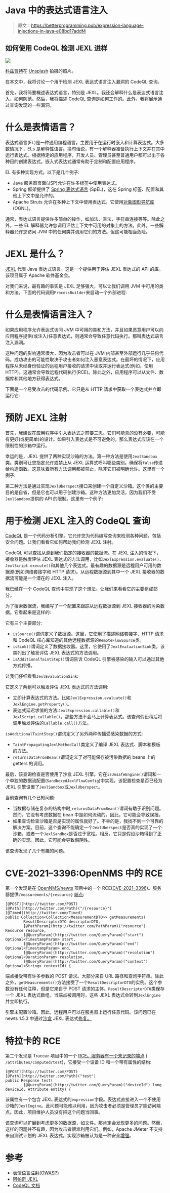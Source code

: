 # Java 中的表达式语言注入

> 原文：<https://betterprogramming.pub/expression-language-injections-in-java-e08bd17addf4>

## 如何使用 CodeQL 检测 JEXL 进样

![](img/e3fd43000d46c20ef8bb7c76592fc556.png)

[科兹贾特](https://unsplash.com/@kozjat?utm_source=medium&utm_medium=referral)在 [Unsplash](https://unsplash.com?utm_source=medium&utm_medium=referral) 拍摄的照片。

在本文中，我将讨论一个用于检测 JEXL 表达式语言注入漏洞的 CodeQL 查询。

首先，我将简要概述表达式语言，特别是 JEXL。我还会解释什么是表达式语言注入，如何防范。然后，我将描述 CodeQL 查询是如何工作的。此外，我将展示通过查询发现的一些漏洞。

# 什么是表情语言？

表达式语言(EL)是一种通用编程语言，主要用于在运行时嵌入和计算表达式。大多数情况下，ELs 是解释性语言。换句话说，有一个解释器准备执行上下文并在其中运行表达式。根据特定的应用程序，开发人员、管理员甚至普通用户都可以出于各种目的创建表达式。嵌入式表达式通常有助于定制和配置应用程序。

EL 有多种实现方式。以下是几个例子:

*   Java 服务器页面(JSP)允许在许多标签中使用表达式。
*   Spring 框架提供了 [Spring 表达式语言](https://docs.spring.io/spring-framework/docs/3.2.x/spring-framework-reference/html/expressions.html) (SpEL)，这在 Spring 标签、配置和其他上下文中是允许的。
*   Apache Struts 允许在多种上下文中使用表达式。它使用[对象图形导航库](https://commons.apache.org/proper/commons-ognl/) (OGNL)。

通常，表达式语言提供许多简单的操作，如加法、乘法、字符串连接等等。除此之外，一些 EL 解释器允许您调用评估上下文中可用的对象上的方法。此外，一些解释器允许您访问 JVM 中的任何类并调用它们的方法。但这可能相当危险。

# JEXL 是什么？

[JEXL](https://commons.apache.org/proper/commons-jexl/) 代表 Java 表达式语言。这是一个提供用于评估 JEXL 表达式的 API 的库。该项目属于 Apache 软件基金会。

对我们来说，最有趣的事实是 JEXL 足够强大，可以让我们调用 JVM 中可用的类和方法。下面的代码调用`ProcessBuilder`来启动一个外部进程:

# 什么是表情语言注入？

如果应用程序允许表达式访问 JVM 中可用的类和方法，并且如果恶意用户可以向应用程序提供(或注入)任意表达式，则通常会导致任意代码执行。那叫表达式语言注入漏洞。

这种问题的影响通常很大，因为攻击者可以在 JVM 内部甚至外部运行几乎任何代码。成功攻击的可能性取决于攻击者如何注入恶意表达式。在最坏的情况下，应用程序从未经身份验证的远程用户接收的请求中读取并运行表达式(例如，使用 HTTP)。这通常会导致远程代码执行(RCE)。除此之外，应用程序可以从文件、数据库和其他地方获得表达式。

下面是一个易受攻击的代码示例。它只是从 HTTP 请求中获取一个表达式并立即运行它:

# 预防 JEXL 注射

首先，我建议在应用程序中引入表达式之前要三思。它们可能真的没有必要，可能有更好(或更简单)的设计。如果引入表达式是不可避免的，那么表达式应该在一个限制性的沙箱中运行。

幸运的是，JEXL 提供了两种实现沙箱的方法。第一种方法是使用`JexlSandbox`类。类别可让您指定允许或禁止从 JEXL 运算式呼叫哪些类别。确保将`false`传递给构造函数。这意味着所有方法调用都被禁止，除非它们被明确允许。这里有一个例子:

第二种方法是通过实现`JexlUberspect`接口来创建一个自定义沙箱。这个类的主要目的是自省，但是它也可以用于创建沙箱。这种方法更加灵活，因为我们不受`JexlSandbox`提供的 API 的限制。这里有一个例子:

# 用于检测 JEXL 注入的 CodeQL 查询

[CodeQL](https://securitylab.github.com/tools/codeql) 是一个代码分析引擎。它允许您为代码编写查询来检测各种问题，包括安全问题。让我们看看它如何帮助我们检测 JEXL 注射。

CodeQL 可以查找从源到我们指定的接收器的数据流。在 JEXL 注入的情况下，接收器是触发评估 JEXL 表达式的方法调用，比如`JexlExpression.evaluate()`、`JexlScript.execute()`和其他几个表达式。最有趣的数据源是远程用户可用的数据源(例如网络套接字和 HTTP 请求)。从远程数据源到其中一个 JEXL 接收器的数据流可能是一个潜在的 JEXL 注入。

我已经在一个 CodeQL 查询中实现了这个想法。让我们来看看它的主要组成部分。

为了搜索数据流，我编写了一个配置来跟踪从远程数据源到 JEXL 接收器的污染数据。它看起来是这样的:

它有三个主要部分:

*   `isSource()`谓词定义了数据源。这里，它使用了描述网络套接字、HTTP 请求和 CodeQL 核心库知道的其他远程数据源的`RemoteFlowSource`类。
*   `isSink()`谓词定义了数据接收器。这里，它使用了`JexlEvaluationSink`类，该类列出了触发评估 JEXL 表达式的方法调用。
*   `isAdditionalTaintStep()`谓词告诉 CodeQL 引擎被感染的输入可以通过其他方式传播。

让我们仔细看看`JexlEvaluationSink`:

它定义了两组可以触发评估 JEXL 表达式的方法调用:

*   立即计算表达式的方法。比如`JexlExpression.evaluate()`和`JexlEngine.getProperty()`。
*   表达式延迟求值的方法:`JexlExpression.callable()`和`JexlScript.callable()`。那些方法不会马上计算表达式。该查询假设稍后将调用触发评估的`Callable.call()`方法。

`isAdditionalTaintStep()`谓词定义了另外两种传播受感染数据的方式:

*   `TaintPropagatingJexlMethodCall`类定义了编译 JEXL 表达式、脚本和模板的方法。
*   `returnsDataFromBean()`谓词定义了对可能保存被污染数据的 beans 上的 getters 的调用。

最后，该查询检查是否使用了沙盒 JEXL 引擎。它在`isUnsafeEngine()`谓词和一个单独的数据流配置(`SandboxedJexlFlowConfig`)中实现，该配置检查是否已经为 JEXL 引擎设置了`JexlSandbox`或`JexlUberspect`。

当前查询有几个已知问题:

*   当数据存储在复杂的结构中时,`returnsDataFromBean()`谓词有助于识别问题。然而，它没有考虑数据在 bean 中是如何流动的。因此，它可能会导致误报。
*   如果查询检查沙箱是否是实现的属性就好了。不幸的是，我找不到一个可靠的解决方案。目前，这个查询不能确定一个`JexlUberspect`是否真的实现了一个沙箱，或者一个`JexlSandbox`是否过于宽松。相反，它只是假设沙箱得到了正确的实现。因此，它可能会导致假阴性。

该查询发现了几个有趣的问题。

# CVE-2021–3396:OpenNMS 中的 RCE

第一个发现是在 [OpenNMS/newts](https://github.com/OpenNMS/newts) 项目中的一个 RCE([CVE-2021–3396](https://nvd.nist.gov/vuln/detail/CVE-2021-3396))。服务器提供`/measurements/{resource}` [端点](https://github.com/OpenNMS/newts/blob/d706eb9e12783b31f4745c232a3cfa212474e68a/rest/src/main/java/org/opennms/newts/rest/MeasurementsResource.java#L62):

```
[@POST](http://twitter.com/POST)
[@Path](http://twitter.com/Path)("/{resource}")
[@Timed](http://twitter.com/Timed)
public Collection<Collection<MeasurementDTO>> getMeasurements(
        ResultDescriptorDTO descriptorDTO,
        [@PathParam](http://twitter.com/PathParam)("resource") Resource resource,
        [@QueryParam](http://twitter.com/QueryParam)("start") Optional<TimestampParam> start,
        [@QueryParam](http://twitter.com/QueryParam)("end") Optional<TimestampParam> end,
        [@QueryParam](http://twitter.com/QueryParam)("resolution") Optional<DurationParam> resolution,
        [@QueryParam](http://twitter.com/QueryParam)("context") Optional<String> contextId) {
```

端点接受带有许多参数的 POST 请求。大部分来自 URL 路径和查询字符串。除此之外，`getMeasurements()`方法接受了一个`ResultDescriptorDTO`的实例。这个参数没有任何注释，但是它来自于
POST 请求的主体。`ResultDescriptorDTO`类保存一个 JEXL
表达式数组。当端点被调用时，这些 JEXL 表达式会转到`JexlEngine`并立即执行。

引擎未配置沙箱。因此，远程用户可以在服务器上运行任意代码。该问题已在 newts 1.5.3 中通过[沙盒](https://github.com/OpenNMS/newts/pull/49) JEXL 表达式[修复。](https://www.opennms.com/en/blog/2021-02-16-cve-2021-3396-full-security-disclosure/)

# 特拉卡的 RCE

第二个发现是 Traccar 项目中的一个 [RCE。服务器有一个未记录的](https://github.com/traccar/traccar/issues/4624)[端点](https://github.com/OpenNMS/newts/blob/d706eb9e12783b31f4745c232a3cfa212474e68a/rest/src/main/java/org/opennms/newts/rest/MeasurementsResource.java#L62) ( `/attributes/computed/test`)，它接受一个设备 ID 和一个带有属性的结构:

```
[@POST](http://twitter.com/POST)
[@Path](http://twitter.com/Path)("test")
public Response test(
        [@QueryParam](http://twitter.com/QueryParam)("deviceId") long deviceId, Attribute entity) {
```

该属性有一个包含 JEXL 表达式的`expression`字段。表达式直接进入一个不使用沙箱的`JexlEngine`。此问题可能难以利用，因为攻击者必须是管理员才能访问端点。因此，项目维护人员没有把这个问题当回事。

该查询可以扩展到考虑更多的数据源，如文件。那肯定会发现更多的问题。然而，这样的问题并不有趣，因为攻击者很难利用它们。例如，Apache JMeter 不支持来自测试计划的 JEXL 表达式。实现沙箱被认为是一种安全[增强](https://bz.apache.org/bugzilla/show_bug.cgi?id=65151)。

# 参考

*   [表情语言注射(OWASP)](https://owasp.org/www-community/vulnerabilities/Expression_Language_Injection)
*   [阿帕奇 JEXL](https://commons.apache.org/proper/commons-jexl/)
*   [CodeQL 文档](https://codeql.github.com/docs/)